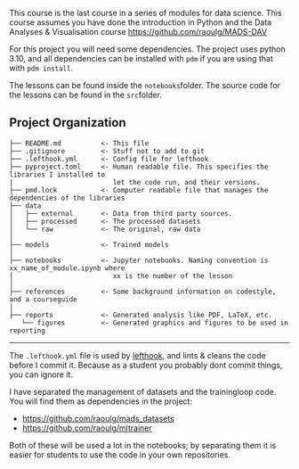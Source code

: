 
This course is the last course in a series of modules for data science.
This course assumes you have done the introduction in Python and the Data Analyses & Visualisation course https://github.com/raoulg/MADS-DAV

For this project you will need some dependencies.
The project uses python 3.10, and all dependencies can be installed with `pdm` if you are using that with `pdm install`.

The lessons can be found inside the `notebooks`folder.
The source code for the lessons can be found in the `src`folder.


Project Organization
------------

    ├── README.md          <- This file
    ├── .gitignore         <- Stuff not to add to git
    ├── .lefthook.yml      <- Config file for lefthook
    ├── pyproject.toml     <- Human readable file. This specifies the libraries I installed to
    |                         let the code run, and their versions.
    ├── pmd.lock           <- Computer readable file that manages the dependencies of the libraries
    ├── data
    │   ├── external       <- Data from third party sources.
    │   ├── processed      <- The processed datasets
    │   └── raw            <- The original, raw data
    │
    ├── models             <- Trained models
    │
    ├── notebooks          <- Jupyter notebooks. Naming convention is xx_name_of_module.ipynb where
    │                         xx is the number of the lesson
    │
    ├── references         <- Some background information on codestyle, and a courseguide
    │
    ├── reports            <- Generated analysis like PDF, LaTeX, etc.
       └── figures         <- Generated graphics and figures to be used in reporting

--------

The `.lefthook.yml` file is used by [lefthook](https://github.com/evilmartians/lefthook), and lints & cleans the code before I commit it. Because as a student you probably dont commit things, you can ignore it.

I have separated the management of datasets and the trainingloop code. You will find them as dependencies in the project:
- https://github.com/raoulg/mads_datasets
- https://github.com/raoulg/mltrainer

Both of these will be used a lot in the notebooks; by separating them it is easier for students to use the code in your own repositories.


